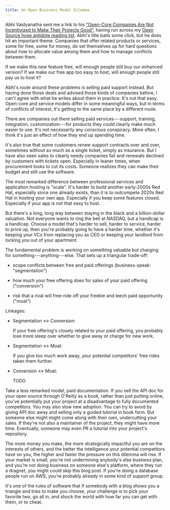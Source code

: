 ```yaml
---
title: An Open Business Model Dilemma
---
```


Abhi Vaidyanatha sent me a link to his ["Open-Core Companies Are Not Incentivized to Make Their Projects Good"](https://www.plural.sh/blog/open-core-companies/), having run across my [Open Source hype antidote reading list](https://writing.kemitchell.com/lists/Antidote).  Abhi's title baits some click, but he does hit an important theme.  Companies that offer related products or services, some for free, some for money, _do_ set themselves up for hard questions about how to allocate value among them and how to manage conflicts between them.

If we make this new feature free, will enough people still buy our enhanced version?  If we make our free app too easy to host, will enough people still pay us to host it?

Abhi's route around these problems is selling paid support instead.  But having done those deals and advised those kinds of companies before, I can't agree with what he writes about them in practice.  It's not that easy.  Open-core and service models differ in some meaningful ways, but in terms of conflicts of interest, it's getting to the same place by a different route.

There are companies out there selling paid services---support, training, integration, customization---for products they could clearly make much easier to use.  It's not necessarily any conscious conspiracy.  More often, I think it's just an effect of how they end up spending time.

It's also true that some customers renew support contracts over and over, sometimes without so much as a single ticket, simply as insurance.  But I have also seen sales to clearly needy companies fail and renewals declined by customers with tickets open.  Especially in leaner times, when procurement looks to cut its costs.  Someone realizes they can make their budget and still use the software.

The most remarked difference between professional services and application hosting is "scale".  It's harder to build another early-2000s Red Hat, especially since one already exists, than it is to outcompete 2020s Red Hat in hosting your own app.  Especially if you keep some features closed.  Especially if your app is not that easy to host.

But there's a long, long way between staying in the black and a billion-dollar valuation.  Not everyone wants to ring the bell at NASDAQ, but a handicap is a handicap.  Choose a model that's harder to sell, harder to service, harder to price up, then you're probably going to have a harder time, whether it's keeping your VCs from replacing you as CEO or keeping your landlord from locking you out of your apartment.

The fundamental problem is working on something valuable but charging for something---anything---else.  That sets up a triangular trade-off:

- scope conflicts between free and paid offerings (business-speak: "segmentation")

- how much your free offering does for sales of your paid offering ("conversion")

- risk that a rival will free-ride off your freebie and leech paid opportunity ("moat")

Linkages:

- Segmentation ↔ Conversion:

  If your free offering's closely related to your paid offering, you probably lose more sleep over whether to give away or charge for new work.

- Segmentation ↔ Moat:

  If you give too much work away, your potential competitors' free rides taken them further.

- Conversion ↔ Moat:

  TODO

Take a less remarked model, paid documentation.  If you sell the API doc for your open source through O'Reilly as a book, rather than just putting online, you've potentially put your project at a disadvantage to fully documented competitors.  You may also slow new adoption.  You can try to avoid by giving API doc away and selling only a guided tutorial in book form.  But someone else might might come along with their own, undercutting your sales.  If they're not also a maintainer of the project, they might have more time.  Eventually, someone may even PR a tutorial into your project's repository.

The more money you make, the more strategically impactful you are on the interests of others, and the better the intelligence your potential competitors have on you, the higher and faster the pressure on this dilemma will rise.  If your market is small, you're not undermining anybody's else business plan, and you're not doing business on someone else's platform, where they run a dragnet, you might could skip this blog post.  If you're doing a database people run on AWS, you're probably already in some kind of support group.

It's one of the rules of software that if somebody with a blog shows you a triangle and tries to make you choose, your challenge is to pick your favorite two, go all in, and shock the world with how far you can get with them, or to cheat.
